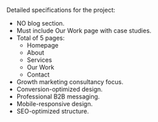 Detailed specifications for the project:

- NO blog section.
- Must include Our Work page with case studies.
- Total of 5 pages:
  - Homepage
  - About
  - Services
  - Our Work
  - Contact
- Growth marketing consultancy focus.
- Conversion-optimized design.
- Professional B2B messaging.
- Mobile-responsive design.
- SEO-optimized structure.
